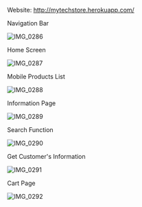 Website: http://mytechstore.herokuapp.com/

Navigation Bar

![IMG_0286](https://user-images.githubusercontent.com/45505443/119224672-bafb0b80-bb29-11eb-825f-26270b93c0ae.jpg)




Home Screen

![IMG_0287](https://user-images.githubusercontent.com/45505443/119224673-bd5d6580-bb29-11eb-8a99-6f3341740751.jpg)




Mobile Products List

![IMG_0288](https://user-images.githubusercontent.com/45505443/119224676-c0f0ec80-bb29-11eb-9677-a665745bff65.jpg)




Information Page

![IMG_0289](https://user-images.githubusercontent.com/45505443/119224677-c2221980-bb29-11eb-9368-19e280580b90.jpg)




Search Function

![IMG_0290](https://user-images.githubusercontent.com/45505443/119224680-c3534680-bb29-11eb-9165-b41c34dc49e4.jpg)




Get Customer's Information

![IMG_0291](https://user-images.githubusercontent.com/45505443/119224682-c3ebdd00-bb29-11eb-8450-8a6bc46f3096.jpg)




Cart Page

![IMG_0292](https://user-images.githubusercontent.com/45505443/119224684-c51d0a00-bb29-11eb-9aab-ea79dcfd0036.jpg)
